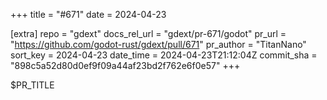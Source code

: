 +++
title = "#671"
date = 2024-04-23

[extra]
repo = "gdext"
docs_rel_url = "gdext/pr-671/godot"
pr_url = "https://github.com/godot-rust/gdext/pull/671"
pr_author = "TitanNano"
sort_key = 2024-04-23
date_time = 2024-04-23T21:12:04Z
commit_sha = "898c5a52d80d0ef9f09a44af23bd2f762e6f0e57"
+++

$PR_TITLE
